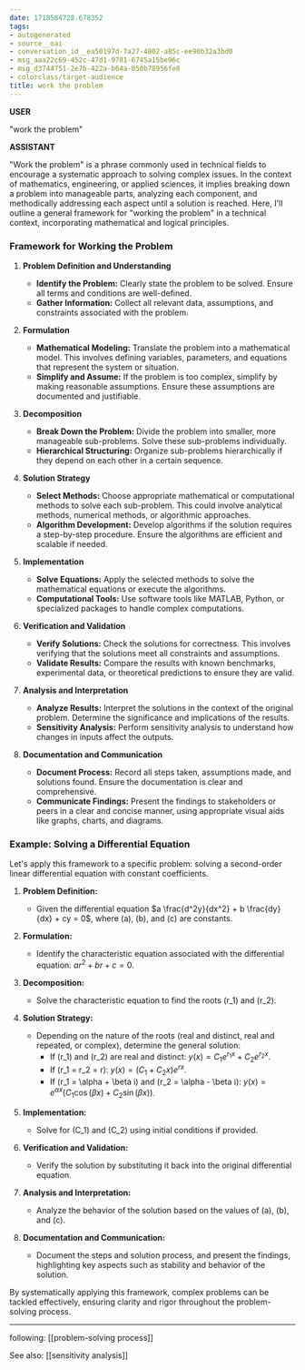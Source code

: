 ```yaml
---
date: 1718584728.678352
tags:
- autogenerated
- source__oai
- conversation_id__ea50197d-7a27-4802-a85c-ee90b32a3bd0
- msg_aaa22c69-452c-47d1-9781-6745a15be96c
- msg_d3744751-2e7b-422a-b64a-050b78956fe8
- colorclass/target-audience
title: work the problem
---
```


**USER**

"work the problem"


**ASSISTANT**

"Work the problem" is a phrase commonly used in technical fields to encourage a systematic approach to solving complex issues. In the context of mathematics, engineering, or applied sciences, it implies breaking down a problem into manageable parts, analyzing each component, and methodically addressing each aspect until a solution is reached. Here, I'll outline a general framework for "working the problem" in a technical context, incorporating mathematical and logical principles.

### Framework for Working the Problem

1. **Problem Definition and Understanding**
   - **Identify the Problem:** Clearly state the problem to be solved. Ensure all terms and conditions are well-defined.
   - **Gather Information:** Collect all relevant data, assumptions, and constraints associated with the problem.

2. **Formulation**
   - **Mathematical Modeling:** Translate the problem into a mathematical model. This involves defining variables, parameters, and equations that represent the system or situation.
   - **Simplify and Assume:** If the problem is too complex, simplify by making reasonable assumptions. Ensure these assumptions are documented and justifiable.

3. **Decomposition**
   - **Break Down the Problem:** Divide the problem into smaller, more manageable sub-problems. Solve these sub-problems individually.
   - **Hierarchical Structuring:** Organize sub-problems hierarchically if they depend on each other in a certain sequence.

4. **Solution Strategy**
   - **Select Methods:** Choose appropriate mathematical or computational methods to solve each sub-problem. This could involve analytical methods, numerical methods, or algorithmic approaches.
   - **Algorithm Development:** Develop algorithms if the solution requires a step-by-step procedure. Ensure the algorithms are efficient and scalable if needed.

5. **Implementation**
   - **Solve Equations:** Apply the selected methods to solve the mathematical equations or execute the algorithms.
   - **Computational Tools:** Use software tools like MATLAB, Python, or specialized packages to handle complex computations.

6. **Verification and Validation**
   - **Verify Solutions:** Check the solutions for correctness. This involves verifying that the solutions meet all constraints and assumptions.
   - **Validate Results:** Compare the results with known benchmarks, experimental data, or theoretical predictions to ensure they are valid.

7. **Analysis and Interpretation**
   - **Analyze Results:** Interpret the solutions in the context of the original problem. Determine the significance and implications of the results.
   - **Sensitivity Analysis:** Perform sensitivity analysis to understand how changes in inputs affect the outputs.

8. **Documentation and Communication**
   - **Document Process:** Record all steps taken, assumptions made, and solutions found. Ensure the documentation is clear and comprehensive.
   - **Communicate Findings:** Present the findings to stakeholders or peers in a clear and concise manner, using appropriate visual aids like graphs, charts, and diagrams.

### Example: Solving a Differential Equation

Let's apply this framework to a specific problem: solving a second-order linear differential equation with constant coefficients.

1. **Problem Definition:**
   - Given the differential equation $a \frac{d^2y}{dx^2} + b \frac{dy}{dx} + cy = 0$, where \(a\), \(b\), and \(c\) are constants.

2. **Formulation:**
   - Identify the characteristic equation associated with the differential equation: $ar^2 + br + c = 0$.

3. **Decomposition:**
   - Solve the characteristic equation to find the roots \(r_1\) and \(r_2\).

4. **Solution Strategy:**
   - Depending on the nature of the roots (real and distinct, real and repeated, or complex), determine the general solution:
     - If \(r_1\) and \(r_2\) are real and distinct: $y(x) = C_1 e^{r_1 x} + C_2 e^{r_2 x}$.
     - If \(r_1 = r_2 = r\): $y(x) = (C_1 + C_2 x)e^{rx}$.
     - If \(r_1 = \alpha + \beta i\) and \(r_2 = \alpha - \beta i\): $y(x) = e^{\alpha x} (C_1 \cos(\beta x) + C_2 \sin(\beta x))$.

5. **Implementation:**
   - Solve for \(C_1\) and \(C_2\) using initial conditions if provided.

6. **Verification and Validation:**
   - Verify the solution by substituting it back into the original differential equation.

7. **Analysis and Interpretation:**
   - Analyze the behavior of the solution based on the values of \(a\), \(b\), and \(c\).

8. **Documentation and Communication:**
   - Document the steps and solution process, and present the findings, highlighting key aspects such as stability and behavior of the solution.

By systematically applying this framework, complex problems can be tackled effectively, ensuring clarity and rigor throughout the problem-solving process.


---


following: [[problem-solving process]]

See also: [[sensitivity analysis]]
